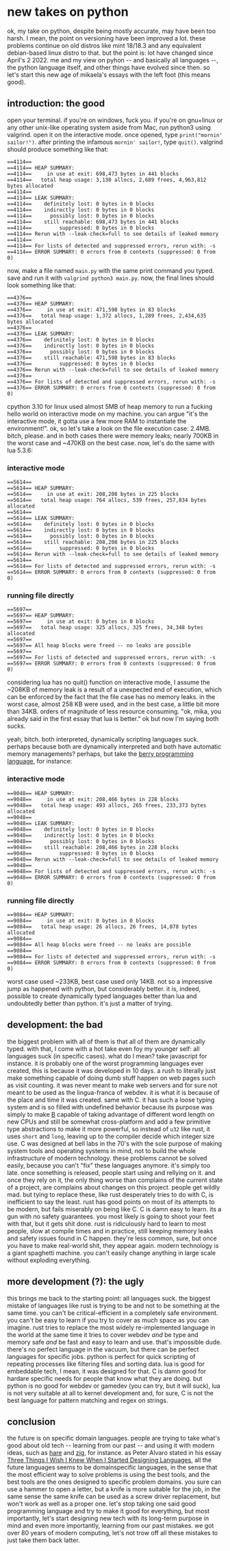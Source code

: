 # new takes on python
ok, my take on python, despite being mostly accurate, may have been too harsh. I mean, the point on versioning have been improved a lot. these problems continue on old distros like mint 18/18.3 and any equivalent debian-based linux distro to that. but the point is: lot have changed since April's 2 2022. me and my view on pyhon -- and basically all languages --, the python language itself, and other things have evolved since then. so let's start this new age of mikaela's essays with the left foot (this means good).

## introduction: the good
open your terminal. if you're on windows, fuck you. if you're on gnu+linux or any other unix-like operating system aside from Mac, run python3 using valgrind. open it on the interactive mode. once opened, type `print("mornin' sailor!")`. after printing the infamous `mornin' sailor!`, type `quit()`. valgrind should produce something like that:
```
==4114== 
==4114== HEAP SUMMARY:
==4114==     in use at exit: 698,473 bytes in 441 blocks
==4114==   total heap usage: 3,130 allocs, 2,689 frees, 4,963,812 bytes allocated
==4114== 
==4114== LEAK SUMMARY:
==4114==    definitely lost: 0 bytes in 0 blocks
==4114==    indirectly lost: 0 bytes in 0 blocks
==4114==      possibly lost: 0 bytes in 0 blocks
==4114==    still reachable: 698,473 bytes in 441 blocks
==4114==         suppressed: 0 bytes in 0 blocks
==4114== Rerun with --leak-check=full to see details of leaked memory
==4114== 
==4114== For lists of detected and suppressed errors, rerun with: -s
==4114== ERROR SUMMARY: 0 errors from 0 contexts (suppressed: 0 from 0)
```
now, make a file named `main.py` with the same print command you typed. save and run it with `valgrind python3 main.py`. now, the final lines should look something like that:
```
==4376==
==4376== HEAP SUMMARY:
==4376==     in use at exit: 471,598 bytes in 83 blocks
==4376==   total heap usage: 1,372 allocs, 1,289 frees, 2,434,635 bytes allocated
==4376== 
==4376== LEAK SUMMARY:
==4376==    definitely lost: 0 bytes in 0 blocks
==4376==    indirectly lost: 0 bytes in 0 blocks
==4376==      possibly lost: 0 bytes in 0 blocks
==4376==    still reachable: 471,598 bytes in 83 blocks
==4376==         suppressed: 0 bytes in 0 blocks
==4376== Rerun with --leak-check=full to see details of leaked memory
==4376== 
==4376== For lists of detected and suppressed errors, rerun with: -s
==4376== ERROR SUMMARY: 0 errors from 0 contexts (suppressed: 0 from 0)
```
cpython 3.10 for linux used almost 5MB of heap memory to run a fucking hello world on interactive mode on my machine. you can argue "it's the interactive mode, it gotta use a few more RAM to instantiate the environment!". ok, so let's take a look on the file execution case: 2.4MB. bitch, please. and in both cases there were memory leaks; nearly 700KB in the worst case and ~470KB on the best case. now, let's do the same with lua 5.3.6:

### interactive mode
```
==5614== 
==5614== HEAP SUMMARY:
==5614==     in use at exit: 208,208 bytes in 225 blocks
==5614==   total heap usage: 764 allocs, 539 frees, 257,834 bytes allocated
==5614== 
==5614== LEAK SUMMARY:
==5614==    definitely lost: 0 bytes in 0 blocks
==5614==    indirectly lost: 0 bytes in 0 blocks
==5614==      possibly lost: 0 bytes in 0 blocks
==5614==    still reachable: 208,208 bytes in 225 blocks
==5614==         suppressed: 0 bytes in 0 blocks
==5614== Rerun with --leak-check=full to see details of leaked memory
==5614== 
==5614== For lists of detected and suppressed errors, rerun with: -s
==5614== ERROR SUMMARY: 0 errors from 0 contexts (suppressed: 0 from 0)
```
### running file directly
```
==5697== 
==5697== HEAP SUMMARY:
==5697==     in use at exit: 0 bytes in 0 blocks
==5697==   total heap usage: 325 allocs, 325 frees, 34,348 bytes allocated
==5697== 
==5697== All heap blocks were freed -- no leaks are possible
==5697== 
==5697== For lists of detected and suppressed errors, rerun with: -s
==5697== ERROR SUMMARY: 0 errors from 0 contexts (suppressed: 0 from 0)
```
considering lua has no quit() function on interactive mode, I assume the ~208KB of memory leak is a result of a unexpected end of execution, which can be enforced by the fact that the file case has no memory leaks. in the worst case, almost 258 KB were used, and in the best case, a little bit more than 34KB. orders of magnitude of less resource consuming. "ok, mika, you already said in the first essay that lua is better." ok but now I'm saying both sucks.

yeah, bitch. both interpreted, dynamically scripting languages suck. perhaps because both are dynamically interpreted and both have automatic memory managements? perhaps, but take the [berry programming language](https://berry-lang.github.io/), for instance:
### interactive mode
```
==9048== HEAP SUMMARY:
==9048==     in use at exit: 208,466 bytes in 228 blocks
==9048==   total heap usage: 493 allocs, 265 frees, 233,373 bytes allocated
==9048== 
==9048== LEAK SUMMARY:
==9048==    definitely lost: 0 bytes in 0 blocks
==9048==    indirectly lost: 0 bytes in 0 blocks
==9048==      possibly lost: 0 bytes in 0 blocks
==9048==    still reachable: 208,466 bytes in 228 blocks
==9048==         suppressed: 0 bytes in 0 blocks
==9048== Rerun with --leak-check=full to see details of leaked memory
==9048== 
==9048== For lists of detected and suppressed errors, rerun with: -s
==9048== ERROR SUMMARY: 0 errors from 0 contexts (suppressed: 0 from 0)
```
### running file directly
```
==9084== HEAP SUMMARY:
==9084==     in use at exit: 0 bytes in 0 blocks
==9084==   total heap usage: 26 allocs, 26 frees, 14,078 bytes allocated
==9084== 
==9084== All heap blocks were freed -- no leaks are possible
==9084== 
==9084== For lists of detected and suppressed errors, rerun with: -s
==9084== ERROR SUMMARY: 0 errors from 0 contexts (suppressed: 0 from 0)
```
worst case used ~233KB, best case used only 14KB. not so a impressive jump as happened with python, but considerably better. it is, indeed, possible to create dynamically typed languages better than lua and undoubtedly better than python. it's just a matter of trying.

## development: the bad
the biggest problem with all of them is that all of them are dynamically typed. with that, I come with a hot take even foy my younger self: all languages suck (in specific cases). what do I mean? take javascript for instance. it is probably one of the worst programming languages ever created, this is because it was developed in 10 days. a rush to literally just make something capable of doing dumb stuff happen on web pages such as visit counting. it was never meant to make web servers and for sure not meant to be used as the lingua-franca of webdev. it is what it is because of the place and time it was created. same with C. it has such a loose typing system and is so filled with undefined behavior because its purpose was simply to make [B](<https://en.wikipedia.org/wiki/B_(programming_language)>) capable of taking advantage of different word length on new CPUs and still be somewhat cross-platform and add a few primitive type abstractions to make it more powerful, so instead of `u32` like rust, it uses `short` and `long`, leaving up to the compiler decide which integer size use. C was designed at bell labs in the 70's with the sole purpose of making system tools and operating systems in mind, not to build the whole infrastructure of modern technology. these problems cannot be solved easily, because you can't "fix" these languages anymore. it's simply too late. once something is released, people start using and rellying on it. and once they rely on it, the only thing worse than complains of the current state of a project, are complains about changes on this project. people get wildly mad. but tying to replace these, like rust desperately tries to do with C, is inefficient to say the least. rust has good points on most of its attempts to be modern, but fails miserably on being like C. C is damn easy to learn. its a gun with no safety guarantees. you most likely is going to shoot your feet with that, but it gets shit done. rust is ridiculously hard to learn to most people, slow at compile times and in practice, still keeping memory leaks and safety issues found in C happen. they're less common, sure, but once you have to make real-world shit, they appear again. modern technology is a giant spaghetti machine. you can't easily change anything in large scale without exploding everything.

## more development (?): the ugly
this brings me back to the starting point: all languages suck. the biggest mistake of languages like rust is trying to be and not to be something at the same time. you can't be critical-efficient in a completely safe environment. you can't be easy to learn if you try to cover as much space as you can imagine. rust tries to replace the most widely re-implemented language in the world at the same time it tries to cover webdev _and_ be type and memory safe _and_ be fast and easy to learn and use. that's impossible dude. there's no perfect language in the vacuum, but there can be perfect languages for specific jobs. python is perfect for quick scripting of repeating processes like filtering files and sorting data. lua is good for embeddable tech, I mean, it was designed for that. C is damn good for hardare specific needs for people that know what they are doing. but python is no good for webdev or gamedev (you can try, but it will suck), lua is not very suitable at all to kernel development and, for sure, C is not the best language for pattern matching and regex on strings.

## conclusion
the future is on specific domain languages. people are trying to take what's good about old tech -- learning from our past -- and using it with modern ideas, such as [hare](https://harelang.org) and [zig](https://ziglang.org), for instance. as Peter Alvaro stated in his essay [Three Things I Wish I Knew When I Started Designing Languages](https://www.youtube.com/watch?v=oa0qq75i9oc&t=525), all the future languages seems to be domainspecific languages, in the sense that the most efficient way to solve problems is using the best tools, and the best tools are the ones designed to specific problem domains. you sure can use a hammer to open a letter, but a knife is more suitable for the job, in the same sense the same knife can be used as a screw driver replacement, but won't work as well as a proper one. let's stop taking one said good programming language and try to make it good for everything, but most importantly, let's start designing new tech with its long-term purpose in mind and even more importantly, learning from our past mistakes. we got over 80 years of modern computing, let's not trow off all these mistakes to just take them back latter.